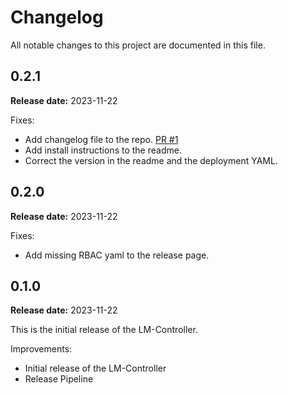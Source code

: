 # Changelog

All notable changes to this project are documented in this file.

## 0.2.1

**Release date:** 2023-11-22

Fixes:
- Add changelog file to the repo. [PR #1](https://github.com/weave-ai/lm-controller/pull/1)
- Add install instructions to the readme.
- Correct the version in the readme and the deployment YAML.

## 0.2.0

**Release date:** 2023-11-22

Fixes:
- Add missing RBAC yaml to the release page. 

## 0.1.0

**Release date:** 2023-11-22

This is the initial release of the LM-Controller.

Improvements:
- Initial release of the LM-Controller
- Release Pipeline
